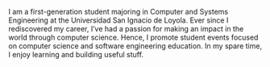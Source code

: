 I am a first-generation student majoring in Computer and Systems Engineering at the Universidad San Ignacio de Loyola. Ever since I rediscovered my career, I’ve had a passion for making an impact in the world through computer science. Hence, I promote student events focused on computer science and software engineering education. In my spare time, I enjoy learning and building useful stuff.

